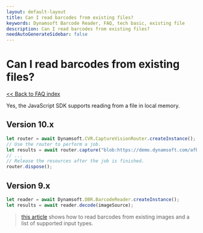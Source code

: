 ```yaml
---
layout: default-layout
title: Can I read barcodes from existing files?
keywords: Dynamsoft Barcode Reader, FAQ, tech basic, existing file
description: Can I read barcodes from existing files?
needAutoGenerateSidebar: false
---
```


# Can I read barcodes from existing files?

[<< Back to FAQ index](index.md)

Yes, the JavaScript SDK supports reading from a file in local memory. 

## Version 10.x
```javascript
let router = await Dynamsoft.CVR.CaptureVisionRouter.createInstance();
// Use the router to perform a job.
let results = await router.capture("blob:https://demo.dynamsoft.com/afb84bd2-e8cb-4b96-92b6-36dc89783692", "ReadSingleBarcode");
// ...
// Release the resources after the job is finished.
router.dispose();
```

## Version 9.x
```javascript
let reader = await Dynamsoft.DBR.BarcodeReader.createInstance();
let results = await reader.decode(imageSource);
```

> [this article](https://www.dynamsoft.com/barcode-reader/programming/javascript/samples-demos/helloworld-readfile.html) shows how to read barcodes from existing images and a list of supported input types.
